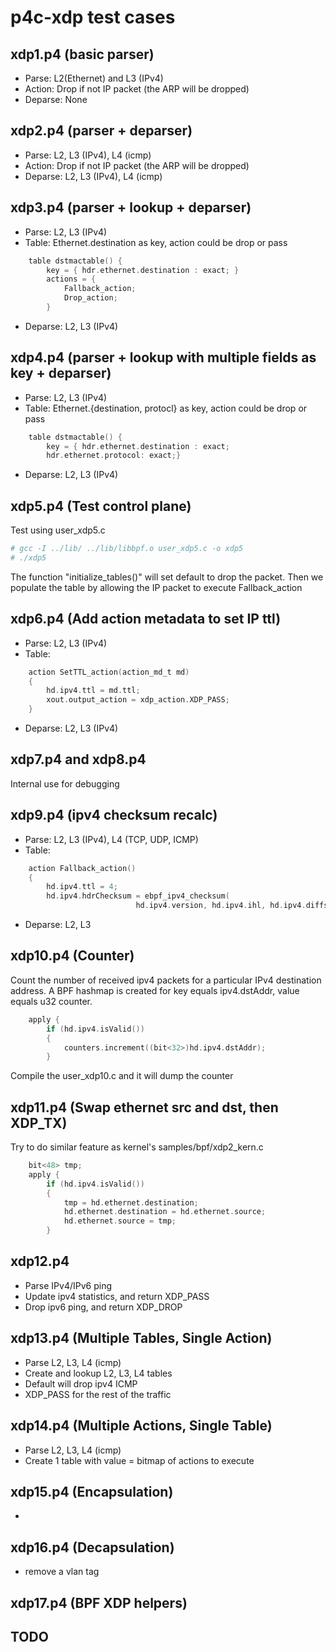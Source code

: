 # p4c-xdp test cases

## xdp1.p4 (basic parser)
- Parse:
  L2(Ethernet) and L3 (IPv4) 
- Action:
  Drop if not IP packet (the ARP will be dropped)
- Deparse:
  None

## xdp2.p4 (parser + deparser)
- Parse:
  L2, L3 (IPv4), L4 (icmp)
- Action:
  Drop if not IP packet (the ARP will be dropped)
- Deparse:
  L2, L3 (IPv4), L4 (icmp)

## xdp3.p4 (parser + lookup + deparser)
- Parse:
  L2, L3 (IPv4)
- Table:
  Ethernet.destination as key, action could be drop or pass
```C
    table dstmactable() {
        key = { hdr.ethernet.destination : exact; }
        actions = { 
            Fallback_action;
            Drop_action;
        }
```
- Deparse:
  L2, L3 (IPv4)

## xdp4.p4 (parser + lookup with multiple fields as key + deparser)
- Parse:
  L2, L3 (IPv4)
- Table:
  Ethernet.{destination, protocl} as key, action could be drop or pass 
```C
    table dstmactable() {
        key = { hdr.ethernet.destination : exact;
		hdr.ethernet.protocol: exact;}
```
- Deparse:
  L2, L3 (IPv4)

## xdp5.p4 (Test control plane)
Test using user\_xdp5.c
```bash
# gcc -I ../lib/ ../lib/libbpf.o user_xdp5.c -o xdp5 
# ./xdp5
```
The function "initialize\_tables()" will set default to drop the packet.
Then we populate the table by allowing the IP packet to execute Fallback\_action

## xdp6.p4 (Add action metadata to set IP ttl)
- Parse:
  L2, L3 (IPv4)
- Table:
```C
    action SetTTL_action(action_md_t md) 
    {   
        hd.ipv4.ttl = md.ttl;
        xout.output_action = xdp_action.XDP_PASS;
    }   
```
- Deparse:
  L2, L3 (IPv4)

## xdp7.p4 and xdp8.p4 
Internal use for debugging

## xdp9.p4 (ipv4 checksum recalc)
- Parse:
  L2, L3 (IPv4), L4 (TCP, UDP, ICMP)
- Table:

```C
    action Fallback_action()
    {   
        hd.ipv4.ttl = 4;
        hd.ipv4.hdrChecksum = ebpf_ipv4_checksum(
                            hd.ipv4.version, hd.ipv4.ihl, hd.ipv4.diffserv,
```
- Deparse:
  L2, L3

## xdp10.p4 (Counter)
Count the number of received ipv4 packets for a particular
IPv4 destination address.  A BPF hashmap is created for key
equals ipv4.dstAddr, value equals u32 counter.
```C
    apply {
        if (hd.ipv4.isValid())
        {
            counters.increment((bit<32>)hd.ipv4.dstAddr);
        }
```
Compile the user\_xdp10.c and it will dump the counter

## xdp11.p4 (Swap ethernet src and dst, then XDP\_TX)
Try to do similar feature as kernel's samples/bpf/xdp2\_kern.c
```C
    bit<48> tmp;
    apply {
        if (hd.ipv4.isValid())
        {
            tmp = hd.ethernet.destination;
            hd.ethernet.destination = hd.ethernet.source;
            hd.ethernet.source = tmp;
        }
```
## xdp12.p4
- Parse IPv4/IPv6 ping
- Update ipv4 statistics, and return XDP\_PASS
- Drop ipv6 ping, and return XDP\_DROP

## xdp13.p4 (Multiple Tables, Single Action)
- Parse L2, L3, L4 (icmp)
- Create and lookup L2, L3, L4 tables
- Default will drop ipv4 ICMP
- XDP\_PASS for the rest of the traffic

## xdp14.p4 (Multiple Actions, Single Table)
- Parse L2, L3, L4 (icmp)
- Create 1 table with value = bitmap of actions to execute

## xdp15.p4 (Encapsulation)
-

## xdp16.p4 (Decapsulation)
- remove a vlan tag

## xdp17.p4 (BPF XDP helpers)
## TODO

